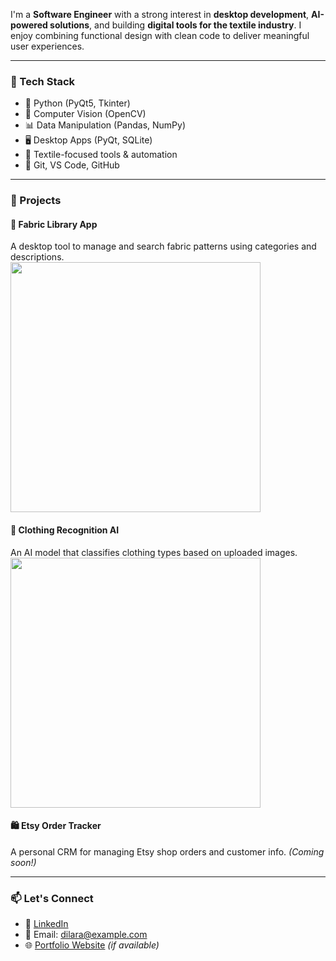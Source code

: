I'm a **Software Engineer** with a strong interest in **desktop development**, **AI-powered solutions**, and building **digital tools for the textile industry**. I enjoy combining functional design with clean code to deliver meaningful user experiences.

---

### 🚀 Tech Stack

- 🐍 Python (PyQt5, Tkinter)
- 🧠 Computer Vision (OpenCV)
- 📊 Data Manipulation (Pandas, NumPy)
- 🖥 Desktop Apps (PyQt, SQLite)
- 🧵 Textile-focused tools & automation
- 🔧 Git, VS Code, GitHub

---

### 💼 Projects

#### 🧵 Fabric Library App  
A desktop tool to manage and search fabric patterns using categories and descriptions.  
<img src="https://media.giphy.com/media/3o7abKhOpu0NwenH3O/giphy.gif" width="400"/>

#### 🧠 Clothing Recognition AI  
An AI model that classifies clothing types based on uploaded images.  
<img src="https://media.giphy.com/media/l3q2K5jinAlChoCLS/giphy.gif" width="400"/>

#### 🛍 Etsy Order Tracker  
A personal CRM for managing Etsy shop orders and customer info. *(Coming soon!)*

---

### 📫 Let's Connect

- 💼 [LinkedIn](https://linkedin.com/in/dilaraaydin)
- 📧 Email: dilara@example.com  
- 🌐 [Portfolio Website](https://dilara.dev) *(if available)*
